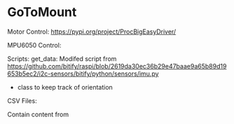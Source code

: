 # GoToMount

Motor Control:
https://pypi.org/project/ProcBigEasyDriver/

MPU6050 Control:




Scripts:
get_data: Modifed script from https://github.com/bitify/raspi/blob/2619da30ec36b29e47baae9a65b89d19653b5ec2/i2c-sensors/bitify/python/sensors/imu.py
- class to keep track of orientation

CSV Files:

Contain content from 